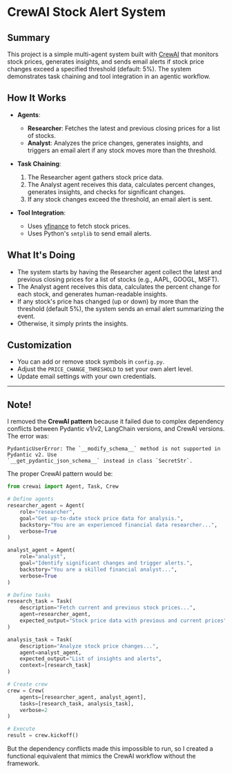 # CrewAI Stock Alert System

## Summary

This project is a simple multi-agent system built with [CrewAI](https://github.com/joaomdmoura/crewAI) that monitors stock prices, generates insights, and sends email alerts if stock price changes exceed a specified threshold (default: 5%). The system demonstrates task chaining and tool integration in an agentic workflow.

## How It Works

- **Agents**:
  - **Researcher**: Fetches the latest and previous closing prices for a list of stocks.
  - **Analyst**: Analyzes the price changes, generates insights, and triggers an email alert if any stock moves more than the threshold.

- **Task Chaining**:
  1. The Researcher agent gathers stock price data.
  2. The Analyst agent receives this data, calculates percent changes, generates insights, and checks for significant changes.
  3. If any stock changes exceed the threshold, an email alert is sent.

- **Tool Integration**:
  - Uses [yfinance](https://pypi.org/project/yfinance/) to fetch stock prices.
  - Uses Python's `smtplib` to send email alerts.

## What It's Doing

- The system starts by having the Researcher agent collect the latest and previous closing prices for a list of stocks (e.g., AAPL, GOOGL, MSFT).
- The Analyst agent receives this data, calculates the percent change for each stock, and generates human-readable insights.
- If any stock's price has changed (up or down) by more than the threshold (default 5%), the system sends an email alert summarizing the event.
- Otherwise, it simply prints the insights.

## Customization

- You can add or remove stock symbols in `config.py`.
- Adjust the `PRICE_CHANGE_THRESHOLD` to set your own alert level.
- Update email settings with your own credentials.

---

## Note!

I removed the **CrewAI pattern** because it failed due to complex dependency conflicts between Pydantic v1/v2, LangChain versions, and CrewAI versions. The error was:

  ```
  PydanticUserError: The `__modify_schema__` method is not supported in Pydantic v2. Use
  `__get_pydantic_json_schema__` instead in class `SecretStr`.
  ```

  The proper CrewAI pattern would be:

  ```python
  from crewai import Agent, Task, Crew

  # Define agents
  researcher_agent = Agent(
      role="researcher",
      goal="Get up-to-date stock price data for analysis.",
      backstory="You are an experienced financial data researcher...",
      verbose=True
  )

  analyst_agent = Agent(
      role="analyst",
      goal="Identify significant changes and trigger alerts.",
      backstory="You are a skilled financial analyst...",
      verbose=True
  )

  # Define tasks
  research_task = Task(
      description="Fetch current and previous stock prices...",
      agent=researcher_agent,
      expected_output="Stock price data with previous and current prices"
  )

  analysis_task = Task(
      description="Analyze stock price changes...",
      agent=analyst_agent,
      expected_output="List of insights and alerts",
      context=[research_task]
  )

  # Create crew
  crew = Crew(
      agents=[researcher_agent, analyst_agent],
      tasks=[research_task, analysis_task],
      verbose=2
  )

  # Execute
  result = crew.kickoff()
  ```

But the dependency conflicts made this impossible to run, so I created a functional equivalent that mimics the CrewAI workflow without the framework.

<br>
